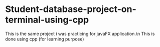# Student-database-project-on-terminal-using-cpp
This is the same project i was practicing for javaFX application.\n
This is done using cpp (for learning purpose)
